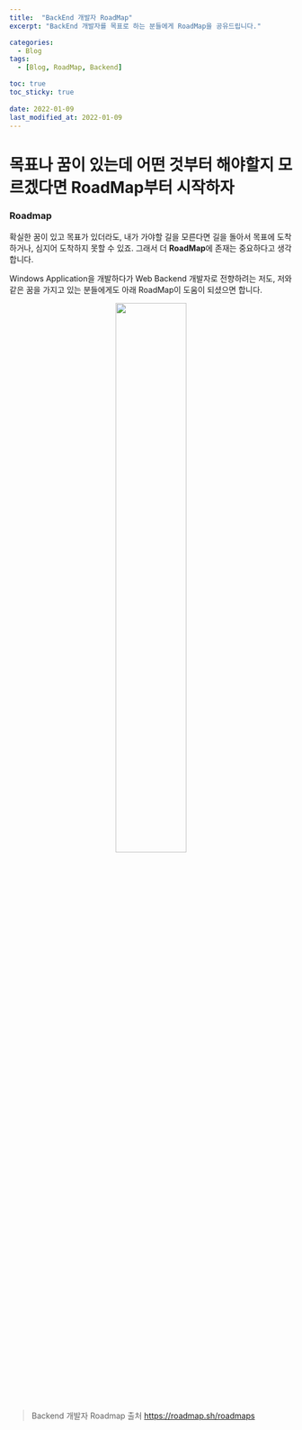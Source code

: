 ```yaml
---
title:  "BackEnd 개발자 RoadMap"
excerpt: "BackEnd 개발자를 목표로 하는 분들에게 RoadMap을 공유드립니다."

categories:
  - Blog
tags:
  - [Blog, RoadMap, Backend]

toc: true
toc_sticky: true
 
date: 2022-01-09
last_modified_at: 2022-01-09
---
```


# 목표나 꿈이 있는데 어떤 것부터 해야할지 모르겠다면  RoadMap부터 시작하자

### Roadmap

확실한 꿈이 있고 목표가 있더라도, 내가 가야할 길을 모른다면 길을 돌아서 목표에 도착하거나, 심지어 도착하지 못할 수 있죠.
그래서 더 **RoadMap**에 존재는 중요하다고 생각합니다.

Windows Application을 개발하다가 Web Backend 개발자로 전향하려는 저도, 
저와 같은 꿈을 가지고 있는 분들에게도 아래 RoadMap이 도움이 되셨으면 합니다.

<p align="center">
<img src="https://user-images.githubusercontent.com/97232891/148669040-035cbff2-aa37-4909-92ea-8026f62990d3.png", width="50%" height="50%"></img>
</p>

>Backend 개발자 Roadmap 출처 https://roadmap.sh/roadmaps
